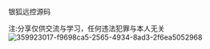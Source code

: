 银狐远控源码

注:分享仅供交流与学习，任何违法犯罪与本人无关
![359923017-f9698ca5-2565-4934-8ad3-2f6ea5052968](https://github.com/user-attachments/assets/fa08051f-6605-4c13-86af-df1114999c03)
